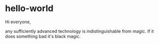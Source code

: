 # hello-world

Hi everyone,

any sufficiently advanced technology is indistinguishable from magic. If it does something bad it's black magic.
